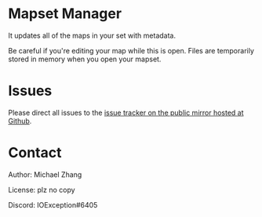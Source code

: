 Mapset Manager
==============

It updates all of the maps in your set with metadata.

Be careful if you're editing your map while this is open. Files are temporarily stored in memory when you open your mapset.

Issues
======

Please direct all issues to the [issue tracker on the public mirror hosted at Github](https://github.com/iptq/mapset-manager/issues).

Contact
=======

Author: Michael Zhang

License: plz no copy

Discord: IOException#6405
